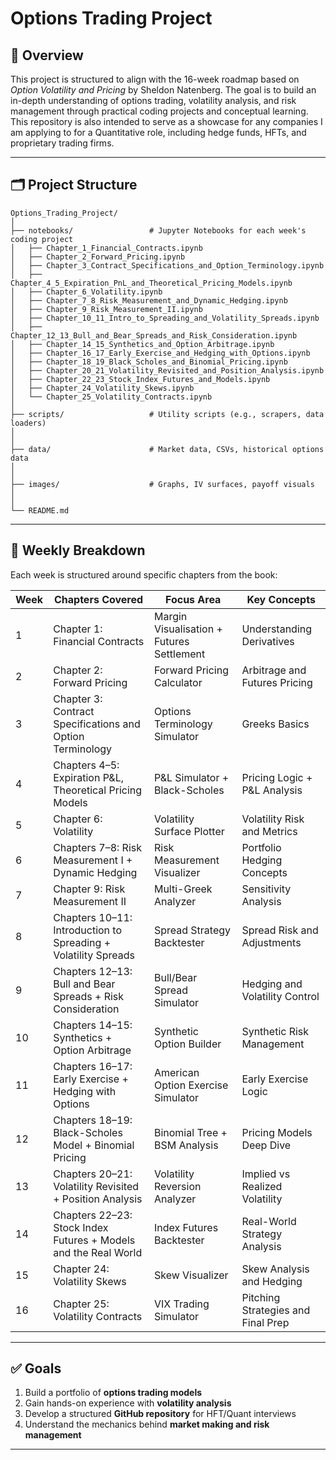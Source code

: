# Options Trading Project

## 📌 Overview
This project is structured to align with the 16-week roadmap based on *Option Volatility and Pricing* by Sheldon Natenberg. The goal is to build an in-depth understanding of options trading, volatility analysis, and risk management through practical coding projects and conceptual learning. This repository is also intended to serve as a showcase for any companies I am applying to for a Quantitative role, including hedge funds, HFTs, and proprietary trading firms.

---

## 🗂️ Project Structure

```
Options_Trading_Project/
│
├── notebooks/                 # Jupyter Notebooks for each week's coding project
│   ├── Chapter_1_Financial_Contracts.ipynb
│   ├── Chapter_2_Forward_Pricing.ipynb
│   ├── Chapter_3_Contract_Specifications_and_Option_Terminology.ipynb
│   ├── Chapter_4_5_Expiration_PnL_and_Theoretical_Pricing_Models.ipynb
│   ├── Chapter_6_Volatility.ipynb
│   ├── Chapter_7_8_Risk_Measurement_and_Dynamic_Hedging.ipynb
│   ├── Chapter_9_Risk_Measurement_II.ipynb
│   ├── Chapter_10_11_Intro_to_Spreading_and_Volatility_Spreads.ipynb
│   ├── Chapter_12_13_Bull_and_Bear_Spreads_and_Risk_Consideration.ipynb
│   ├── Chapter_14_15_Synthetics_and_Option_Arbitrage.ipynb
│   ├── Chapter_16_17_Early_Exercise_and_Hedging_with_Options.ipynb
│   ├── Chapter_18_19_Black_Scholes_and_Binomial_Pricing.ipynb
│   ├── Chapter_20_21_Volatility_Revisited_and_Position_Analysis.ipynb
│   ├── Chapter_22_23_Stock_Index_Futures_and_Models.ipynb
│   ├── Chapter_24_Volatility_Skews.ipynb
│   └── Chapter_25_Volatility_Contracts.ipynb
│
├── scripts/                   # Utility scripts (e.g., scrapers, data loaders)
│   
│
├── data/                      # Market data, CSVs, historical options data
│ 
│
├── images/                    # Graphs, IV surfaces, payoff visuals
│
│
└── README.md
```

---

## 🚀 Weekly Breakdown
Each week is structured around specific chapters from the book:

| **Week** | **Chapters Covered** | **Focus Area** | **Key Concepts** |
|-----------|----------------------|----------------|------------------|
| 1 | Chapter 1: Financial Contracts | Margin Visualisation + Futures Settlement | Understanding Derivatives |
| 2 | Chapter 2: Forward Pricing | Forward Pricing Calculator | Arbitrage and Futures Pricing |
| 3 | Chapter 3: Contract Specifications and Option Terminology | Options Terminology Simulator | Greeks Basics |
| 4 | Chapters 4–5: Expiration P&L, Theoretical Pricing Models | P&L Simulator + Black-Scholes | Pricing Logic + P&L Analysis |
| 5 | Chapter 6: Volatility | Volatility Surface Plotter | Volatility Risk and Metrics |
| 6 | Chapters 7–8: Risk Measurement I + Dynamic Hedging | Risk Measurement Visualizer | Portfolio Hedging Concepts |
| 7 | Chapter 9: Risk Measurement II | Multi-Greek Analyzer | Sensitivity Analysis |
| 8 | Chapters 10–11: Introduction to Spreading + Volatility Spreads | Spread Strategy Backtester | Spread Risk and Adjustments |
| 9 | Chapters 12–13: Bull and Bear Spreads + Risk Consideration | Bull/Bear Spread Simulator | Hedging and Volatility Control |
| 10 | Chapters 14–15: Synthetics + Option Arbitrage | Synthetic Option Builder | Synthetic Risk Management |
| 11 | Chapters 16–17: Early Exercise + Hedging with Options | American Option Exercise Simulator | Early Exercise Logic |
| 12 | Chapters 18–19: Black-Scholes Model + Binomial Pricing | Binomial Tree + BSM Analysis | Pricing Models Deep Dive |
| 13 | Chapters 20–21: Volatility Revisited + Position Analysis | Volatility Reversion Analyzer | Implied vs Realized Volatility |
| 14 | Chapters 22–23: Stock Index Futures + Models and the Real World | Index Futures Backtester | Real-World Strategy Analysis |
| 15 | Chapter 24: Volatility Skews | Skew Visualizer | Skew Analysis and Hedging |
| 16 | Chapter 25: Volatility Contracts | VIX Trading Simulator | Pitching Strategies and Final Prep ||-------|------------|----------------|-------------|


---

## ✅ Goals
1. Build a portfolio of **options trading models**
2. Gain hands-on experience with **volatility analysis**
3. Develop a structured **GitHub repository** for HFT/Quant interviews
4. Understand the mechanics behind **market making and risk management**

---


